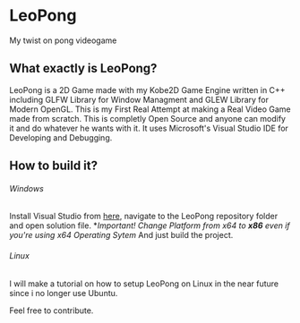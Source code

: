 # LeoPong

My twist on pong videogame

## What exactly is LeoPong?

LeoPong is a 2D Game made with my Kobe2D Game Engine written in C++ including GLFW Library for Window Managment and GLEW Library for Modern OpenGL. This is my First Real Attempt at making a Real Video Game made from scratch. This is completly Open Source and anyone can modify it and do whatever he wants with it. It uses Microsoft's Visual Studio IDE for Developing and Debugging. 

## How to build it?

###### Windows

Install Visual Studio from [here](https://www.visualstudio.com/downloads/), navigate to the LeoPong repository folder and open solution file.
\*_Important!_
_Change Platform from x64 to **x86** even if you're using x64 Operating Sytem_
And just build the project.

###### Linux

I will make a tutorial on how to setup LeoPong on Linux in the near future since i no longer use Ubuntu. 

Feel free to contribute.
